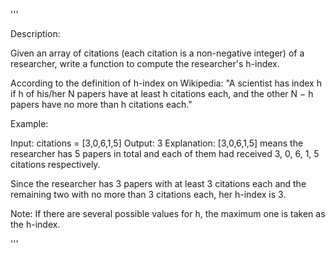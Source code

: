 '''

Description:

Given an array of citations (each citation is a non-negative integer) of a researcher, write a function to compute the researcher's h-index.

According to the definition of h-index on Wikipedia: "A scientist has index h if h of his/her N papers have at least h citations each, and the other N − h papers have no more than h citations each."

Example:

Input: citations = [3,0,6,1,5]
Output: 3 
Explanation: [3,0,6,1,5] means the researcher has 5 papers in total and each of them had received 3, 0, 6, 1, 5 citations respectively. 

Since the researcher has 3 papers with at least 3 citations each and the remaining two with no more than 3 citations each, her h-index is 3.

Note: If there are several possible values for h, the maximum one is taken as the h-index.

'''